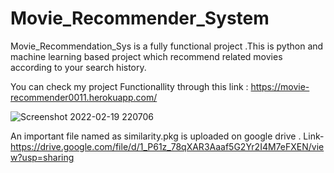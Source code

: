 # Movie_Recommender_System

Movie_Recommendation_Sys is a fully functional project .This is python and machine learning based project which recommend related movies according to your search history.


You can check my project Functionallity through this link   :   https://movie-recommender0011.herokuapp.com/

![Screenshot 2022-02-19 220706](https://user-images.githubusercontent.com/94391072/154809913-cd85098f-1e8d-4545-ae76-23ece6c72a44.png)

An important file named as similarity.pkg is uploaded on google drive .
Link- https://drive.google.com/file/d/1_P61z_78qXAR3Aaaf5G2Yr2I4M7eFXEN/view?usp=sharing
